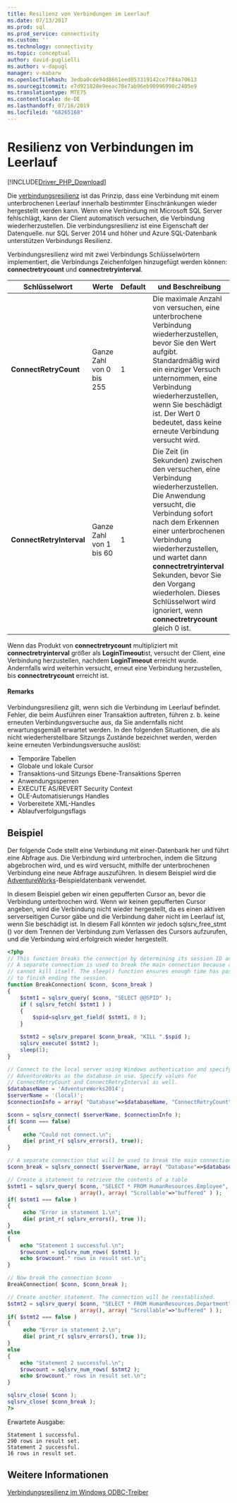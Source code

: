 ```yaml
---
title: Resilienz von Verbindungen im Leerlauf
ms.date: 07/13/2017
ms.prod: sql
ms.prod_service: connectivity
ms.custom: ''
ms.technology: connectivity
ms.topic: conceptual
author: david-puglielli
ms.author: v-dapugl
manager: v-mabarw
ms.openlocfilehash: 3edba0cde94d8661eed053319142ce7f84a70613
ms.sourcegitcommit: e7d921828e9eeac78e7ab96eb90996990c2405e9
ms.translationtype: MTE75
ms.contentlocale: de-DE
ms.lasthandoff: 07/16/2019
ms.locfileid: "68265168"
---
```

# <a name="idle-connection-resiliency"></a>Resilienz von Verbindungen im Leerlauf
[!INCLUDE[Driver_PHP_Download](../../includes/driver_php_download.md)]

Die [verbindungsresilienz](../odbc/windows/connection-resiliency-in-the-windows-odbc-driver.md) ist das Prinzip, dass eine Verbindung mit einem unterbrochenen Leerlauf innerhalb bestimmter Einschränkungen wieder hergestellt werden kann. Wenn eine Verbindung mit Microsoft SQL Server fehlschlägt, kann der Client automatisch versuchen, die Verbindung wiederherzustellen. Die verbindungsresilienz ist eine Eigenschaft der Datenquelle. nur SQL Server 2014 und höher und Azure SQL-Datenbank unterstützen Verbindungs Resilienz.

Verbindungsresilienz wird mit zwei Verbindungs Schlüsselwörtern implementiert, die Verbindungs Zeichenfolgen hinzugefügt werden können: **connectretrycount** und **connectretryinterval**.

|Schlüsselwort|Werte|Default|und Beschreibung|
|-|-|-|-|
|**ConnectRetryCount**| Ganze Zahl von 0 bis 255|1|Die maximale Anzahl von versuchen, eine unterbrochene Verbindung wiederherzustellen, bevor Sie den Wert aufgibt. Standardmäßig wird ein einziger Versuch unternommen, eine Verbindung wiederherzustellen, wenn Sie beschädigt ist. Der Wert 0 bedeutet, dass keine erneute Verbindung versucht wird.|
|**ConnectRetryInterval**| Ganze Zahl von 1 bis 60|1| Die Zeit (in Sekunden) zwischen den versuchen, eine Verbindung wiederherzustellen. Die Anwendung versucht, die Verbindung sofort nach dem Erkennen einer unterbrochenen Verbindung wiederherzustellen, und wartet dann **connectretryinterval** Sekunden, bevor Sie den Vorgang wiederholen. Dieses Schlüsselwort wird ignoriert, wenn **connectretrycount** gleich 0 ist.

Wenn das Produkt von **connectretrycount** multipliziert mit **connectretryinterval** größer als **LoginTimeout**ist, versucht der Client, eine Verbindung herzustellen, nachdem **LoginTimeout** erreicht wurde. Andernfalls wird weiterhin versucht, erneut eine Verbindung herzustellen, bis **connectretrycount** erreicht ist.

#### <a name="remarks"></a>Remarks

Verbindungsresilienz gilt, wenn sich die Verbindung im Leerlauf befindet. Fehler, die beim Ausführen einer Transaktion auftreten, führen z. b. keine erneuten Verbindungsversuche aus, da Sie andernfalls nicht erwartungsgemäß erwartet werden. In den folgenden Situationen, die als nicht wiederherstellbare Sitzungs Zustände bezeichnet werden, werden keine erneuten Verbindungsversuche auslöst:

* Temporäre Tabellen
* Globale und lokale Cursor
* Transaktions-und Sitzungs Ebene-Transaktions Sperren
* Anwendungssperren
* EXECUTE AS/REVERT Security Context
* OLE-Automatisierungs Handles
* Vorbereitete XML-Handles
* Ablaufverfolgungsflags

## <a name="example"></a>Beispiel

Der folgende Code stellt eine Verbindung mit einer-Datenbank her und führt eine Abfrage aus. Die Verbindung wird unterbrochen, indem die Sitzung abgebrochen wird, und es wird versucht, mithilfe der unterbrochenen Verbindung eine neue Abfrage auszuführen. In diesem Beispiel wird die [AdventureWorks](https://msdn.microsoft.com/library/ms124501%28v=sql.100%29.aspx)-Beispieldatenbank verwendet.

In diesem Beispiel geben wir einen gepufferten Cursor an, bevor die Verbindung unterbrochen wird. Wenn wir keinen gepufferten Cursor angeben, wird die Verbindung nicht wieder hergestellt, da es einen aktiven serverseitigen Cursor gäbe und die Verbindung daher nicht im Leerlauf ist, wenn Sie beschädigt ist. In diesem Fall könnten wir jedoch sqlsrv_free_stmt () vor dem Trennen der Verbindung zum Verlassen des Cursors aufzurufen, und die Verbindung wird erfolgreich wieder hergestellt.

```php
<?php
// This function breaks the connection by determining its session ID and killing it.
// A separate connection is used to break the main connection because a session
// cannot kill itself. The sleep() function ensures enough time has passed for KILL
// to finish ending the session.
function BreakConnection( $conn, $conn_break )
{
    $stmt1 = sqlsrv_query( $conn, "SELECT @@SPID" );
    if ( sqlsrv_fetch( $stmt1 ) )
    {
        $spid=sqlsrv_get_field( $stmt1, 0 );
    }

    $stmt2 = sqlsrv_prepare( $conn_break, "KILL ".$spid );
    sqlsrv_execute( $stmt2 );
    sleep(1);
}

// Connect to the local server using Windows authentication and specify
// AdventureWorks as the database in use. Specify values for
// ConnectRetryCount and ConnectRetryInterval as well.
$databaseName = 'AdventureWorks2014';
$serverName = '(local)';
$connectionInfo = array( "Database"=>$databaseName, "ConnectRetryCount"=>10, "ConnectRetryInterval"=>10 );

$conn = sqlsrv_connect( $serverName, $connectionInfo );
if( $conn === false)  
{  
     echo "Could not connect.\n";  
     die( print_r( sqlsrv_errors(), true));  
}

// A separate connection that will be used to break the main connection $conn
$conn_break = sqlsrv_connect( $serverName, array( "Database"=>$databaseName) );

// Create a statement to retrieve the contents of a table
$stmt1 = sqlsrv_query( $conn, "SELECT * FROM HumanResources.Employee",
                       array(), array( "Scrollable"=>"buffered" ) );
if( $stmt1 === false )
{
     echo "Error in statement 1.\n";
     die( print_r( sqlsrv_errors(), true ));
}
else
{
    echo "Statement 1 successful.\n";
    $rowcount = sqlsrv_num_rows( $stmt1 );
    echo $rowcount." rows in result set.\n";
}

// Now break the connection $conn
BreakConnection( $conn, $conn_break );

// Create another statement. The connection will be reestablished.
$stmt2 = sqlsrv_query( $conn, "SELECT * FROM HumanResources.Department",
                       array(), array( "Scrollable"=>"buffered" ) );
if( $stmt2 === false )
{
     echo "Error in statement 2.\n";
     die( print_r( sqlsrv_errors(), true ));
}
else
{
    echo "Statement 2 successful.\n";
    $rowcount = sqlsrv_num_rows( $stmt2 );
    echo $rowcount." rows in result set.\n";
}

sqlsrv_close( $conn );
sqlsrv_close( $conn_break );
?>
```
Erwartete Ausgabe:
```
Statement 1 successful.
290 rows in result set.
Statement 2 successful.
16 rows in result set.
```

## <a name="see-also"></a>Weitere Informationen
[Verbindungsresilienz im Windows ODBC-Treiber](../odbc/windows/connection-resiliency-in-the-windows-odbc-driver.md)
